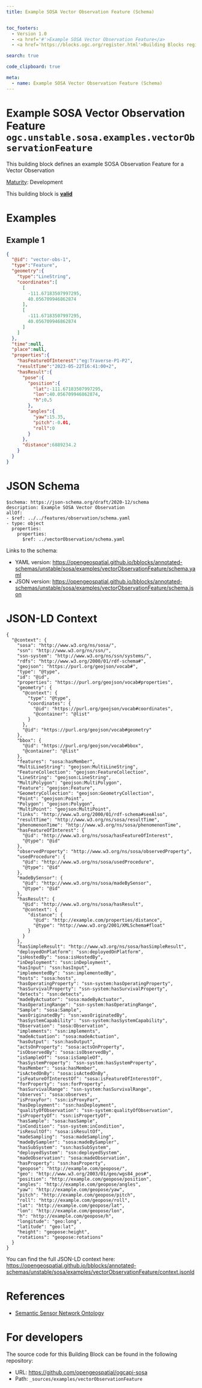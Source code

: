 ```yaml
---
title: Example SOSA Vector Observation Feature (Schema)


toc_footers:
  - Version 1.0
  - <a href='#'>Example SOSA Vector Observation Feature</a>
  - <a href='https://blocks.ogc.org/register.html'>Building Blocks register</a>

search: true

code_clipboard: true

meta:
  - name: Example SOSA Vector Observation Feature (Schema)
---
```



# Example SOSA Vector Observation Feature `ogc.unstable.sosa.examples.vectorObservationFeature`

This building block defines an example SOSA Observation Feature for a Vector Observation

[Maturity](https://github.com/cportele/ogcapi-building-blocks#building-block-maturity): Development

<aside class="success">
This building block is <strong><a href="https://github.com/opengeospatial/bblocks/blob/master/tests/unstable/sosa/examples/vectorObservationFeature/" target="_blank">valid</a></strong>
</aside>

# Examples

## Example 1

```json
{
  "@id": "vector-obs-1",
  "type":"Feature",
  "geometry":{
    "type":"LineString",
    "coordinates":[
      [
        -111.67183507997295,
        40.056709946862874
      ],
      [
        -111.67183507997295,
        40.056709946862874
      ]
    ]
  },
  "time":null,
  "place":null,
  "properties":{
    "hasFeatureOfInterest":"eg:Traverse-P1-P2",
    "resultTime":"2023-05-22T16:41:00+2",
    "hasResult":{
      "pose":{
        "position":{
          "lat":-111.67183507997295,
          "lon":40.056709946862874,
          "h":0.5
        },
        "angles":{
          "yaw":15.35,
          "pitch":-0.01,
          "roll":0
        }
      },
      "distance":6889234.2
    }
  }
}

```


# JSON Schema

```yaml--schema
$schema: https://json-schema.org/draft/2020-12/schema
description: Example SOSA Vector Observation
allOf:
- $ref: ../../features/observation/schema.yaml
- type: object
  properties:
    properties:
      $ref: ../vectorObservation/schema.yaml

```

Links to the schema:

* YAML version: <a href="https://opengeospatial.github.io/bblocks/annotated-schemas/unstable/sosa/examples/vectorObservationFeature/schema.yaml" target="_blank">https://opengeospatial.github.io/bblocks/annotated-schemas/unstable/sosa/examples/vectorObservationFeature/schema.yaml</a>
* JSON version: <a href="https://opengeospatial.github.io/bblocks/annotated-schemas/unstable/sosa/examples/vectorObservationFeature/schema.json" target="_blank">https://opengeospatial.github.io/bblocks/annotated-schemas/unstable/sosa/examples/vectorObservationFeature/schema.json</a>


# JSON-LD Context

```json--ldContext
{
  "@context": {
    "sosa": "http://www.w3.org/ns/sosa/",
    "ssn": "http://www.w3.org/ns/ssn/",
    "ssn-system": "http://www.w3.org/ns/ssn/systems/",
    "rdfs": "http://www.w3.org/2000/01/rdf-schema#",
    "geojson": "https://purl.org/geojson/vocab#",
    "type": "@type",
    "id": "@id",
    "properties": "https://purl.org/geojson/vocab#properties",
    "geometry": {
      "@context": {
        "type": "@type",
        "coordinates": {
          "@id": "https://purl.org/geojson/vocab#coordinates",
          "@container": "@list"
        }
      },
      "@id": "https://purl.org/geojson/vocab#geometry"
    },
    "bbox": {
      "@id": "https://purl.org/geojson/vocab#bbox",
      "@container": "@list"
    },
    "features": "sosa:hasMember",
    "MultiLineString": "geojson:MultiLineString",
    "FeatureCollection": "geojson:FeatureCollection",
    "LineString": "geojson:LineString",
    "MultiPolygon": "geojson:MultiPolygon",
    "Feature": "geojson:Feature",
    "GeometryCollection": "geojson:GeometryCollection",
    "Point": "geojson:Point",
    "Polygon": "geojson:Polygon",
    "MultiPoint": "geojson:MultiPoint",
    "links": "http://www.w3.org/2000/01/rdf-schema#seeAlso",
    "resultTime": "http://www.w3.org/ns/sosa/resultTime",
    "phenomenonTime": "http://www.w3.org/ns/sosa/phenomenonTime",
    "hasFeatureOfInterest": {
      "@id": "http://www.w3.org/ns/sosa/hasFeatureOfInterest",
      "@type": "@id"
    },
    "observedProperty": "http://www.w3.org/ns/sosa/observedProperty",
    "usedProcedure": {
      "@id": "http://www.w3.org/ns/sosa/usedProcedure",
      "@type": "@id"
    },
    "madeBySensor": {
      "@id": "http://www.w3.org/ns/sosa/madeBySensor",
      "@type": "@id"
    },
    "hasResult": {
      "@id": "http://www.w3.org/ns/sosa/hasResult",
      "@context": {
        "distance": {
          "@id": "http://example.com/properties/distance",
          "@type": "http://www.w3.org/2001/XMLSchema#float"
        }
      }
    },
    "hasSimpleResult": "http://www.w3.org/ns/sosa/hasSimpleResult",
    "deployedOnPlatform": "ssn:deployedOnPlatform",
    "isHostedBy": "sosa:isHostedBy",
    "inDeployment": "ssn:inDeployment",
    "hasInput": "ssn:hasInput",
    "implementedBy": "ssn:implementedBy",
    "hosts": "sosa:hosts",
    "hasOperatingProperty": "ssn-system:hasOperatingProperty",
    "hasSurvivalProperty": "ssn-system:hasSurvivalProperty",
    "detects": "ssn:detects",
    "madeByActuator": "sosa:madeByActuator",
    "hasOperatingRange": "ssn-system:hasOperatingRange",
    "Sample": "sosa:Sample",
    "wasOriginatedBy": "ssn:wasOriginatedBy",
    "hasSystemCapability": "ssn-system:hasSystemCapability",
    "Observation": "sosa:Observation",
    "implements": "ssn:implements",
    "madeActuation": "sosa:madeActuation",
    "hasOutput": "ssn:hasOutput",
    "actsOnProperty": "sosa:actsOnProperty",
    "isObservedBy": "sosa:isObservedBy",
    "isSampleOf": "sosa:isSampleOf",
    "hasSystemProperty": "ssn-system:hasSystemProperty",
    "hasMember": "sosa:hasMember",
    "isActedOnBy": "sosa:isActedOnBy",
    "isFeatureOfInterestOf": "sosa:isFeatureOfInterestOf",
    "forProperty": "ssn:forProperty",
    "hasSurvivalRange": "ssn-system:hasSurvivalRange",
    "observes": "sosa:observes",
    "isProxyFor": "ssn:isProxyFor",
    "hasDeployment": "ssn:hasDeployment",
    "qualityOfObservation": "ssn-system:qualityOfObservation",
    "isPropertyOf": "ssn:isPropertyOf",
    "hasSample": "sosa:hasSample",
    "inCondition": "ssn-system:inCondition",
    "isResultOf": "sosa:isResultOf",
    "madeSampling": "sosa:madeSampling",
    "madeBySampler": "sosa:madeBySampler",
    "hasSubSystem": "ssn:hasSubSystem",
    "deployedSystem": "ssn:deployedSystem",
    "madeObservation": "sosa:madeObservation",
    "hasProperty": "ssn:hasProperty",
    "geopose": "http://example.com/geopose/",
    "geo": "http://www.w3.org/2003/01/geo/wgs84_pos#",
    "position": "http://example.com/geopose/position",
    "angles": "http://example.com/geopose/angles",
    "yaw": "http://example.com/geopose/yaw",
    "pitch": "http://example.com/geopose/pitch",
    "roll": "http://example.com/geopose/roll",
    "lat": "http://example.com/geopose/lat",
    "lon": "http://example.com/geopose/lon",
    "h": "http://example.com/geopose/h",
    "longitude": "geo:long",
    "latitude": "geo:lat",
    "height": "geopose:height",
    "rotations": "geopose:rotations"
  }
}
```

You can find the full JSON-LD context here:
<a href="https://opengeospatial.github.io/bblocks/annotated-schemas/unstable/sosa/examples/vectorObservationFeature/context.jsonld" target="_blank">https://opengeospatial.github.io/bblocks/annotated-schemas/unstable/sosa/examples/vectorObservationFeature/context.jsonld</a>

# References

* [Semantic Sensor Network Ontology](https://www.w3.org/TR/vocab-ssn/)

# For developers

The source code for this Building Block can be found in the following repository:

* URL: <a href="https://github.com/opengeospatial/ogcapi-sosa" target="_blank">https://github.com/opengeospatial/ogcapi-sosa</a>
* Path: `_sources/examples/vectorObservationFeature`

